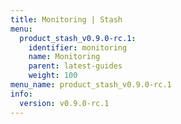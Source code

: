 ```yaml
---
title: Monitoring | Stash
menu:
  product_stash_v0.9.0-rc.1:
    identifier: monitoring
    name: Monitoring
    parent: latest-guides
    weight: 100
menu_name: product_stash_v0.9.0-rc.1
info:
  version: v0.9.0-rc.1
---
```


